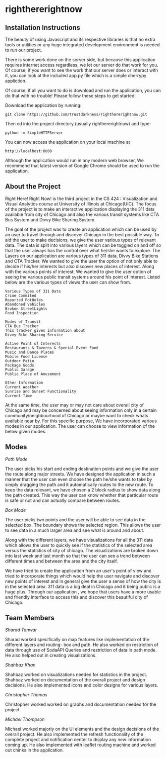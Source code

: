 righthererightnow
=================


Installation Instructions
-------------------------

The beauty of using Javascript and its respective libraries is that no extra tools or utilities or any huge integrated development environment is needed to run our project.

There is some work done on the server side, but because this application requires internet access regardless, we let our server do that work for you. Of course, if you want to see the work that our server does or interact with it, you can look at the included app.py file which is a simple cherrypy appliction.

Of course, if all you want to do is download and run the application, you can do that with no trouble! Please follow these steps to get started:


Download the application by running:

    git clone https://github.com/trustdarkness/righthererightnow.git

Then cd into the project directory (usually righthererightnow) and type:

    python -m SimpleHTTPServer
    
You can now access the application on your local machine at

    http://localhost:8000
    
Although the application would run in any modern web browser, We recommend that latest version of Google Chrome should be used to run the application. 

About the Project
-----------------

Right Here! Right Now! is the third project in the CS 424 : Visualization and Visual Analytics course at University of Illinois at Chicago(UIC). The focus of the project is to make an interactive application displaying the 311 data available from city of Chicago and also the various transit systems like CTA Bus System and Divvy Bike Sharing System.

The goal of the project was to create an application which can be used by an user to travel through and discover Chicago in the best possible way. To aid the user to make decisions, we give the user various types of relevant data. The data is split into various layers which can be toggled on and off so that the user always has the control over what he/she wants to explore. The Layers on our application are various types of 311 data, Divvy Bike Stations and CTA Tracker. We wanted to give the user the option of not only able to decide if his/her interests but also discover new places of interest. Along with the various points of interest, We wanted to give the user option of seeing the various public transit systems around his point of interest.
Listed below are the various types of views the user can show from.

    Various Types of 311 Data
    Crime Commited
    Reported PotHoles
    Abandoned Vehicles
    Broken StreetLights
    Food Inspection

    Modes of Transit
    CTA Bus Tracker
    This tracker gives information about
    Divvy Bike Sharing Service

    Active Point of Interests
    Restaurants & Taverns & Special Event Food
    Music and Dance Places
    Mobile Food License
    Outdoor Patio
    Package Goods
    Public Garage
    Public Place of Amusement

    Other Information
    Current Weather
    Sunrise and Sunset Functionality
    Current Time

At the same time, the user may or may not care about overall city of Chicago and may be concerned about seeing information only in a certain community/neighbourhood of Chicago or maybe want to check whats available near by. For this specific purpose, We have incorporated various modes in our application. The user can choose to view information of the below given modes.

Modes
-----
    
*Path Mode*

The user picks his start and ending destination points and we give the user the route along major streets. We have designed the application in such a manner that the user can even choose the path he/she wants to take by simply dragging the path and it automatically routes to the new route. To keep the data relevant, we have chosen a 2 block radius to show data along the path created. This way the user can know whether that particular route is safe or not and can actually compare between routes.
    
*Box Mode*

The user picks two points and the user will be able to see data in the selected box. The boundary shows the selected region. This allows the user to see data in a much larger area and see what is around and about.


Along with the different layers, we have visualizations for all the 311 data which allows the user to quickly see if the statistics of the selected area versus the statistics of city of chicago. The visualizations are broken down into last week and last month so that the user can see a trend between different times and between the area and the city itself.

We have tried to create the application from an user's point of view and tried to incorporate things which would help the user navigate and discover new points of interest and in general give the user a sense of how the city is in the selected area. 311 data is a big deal in Chicago and it being public is a huge plus. Through our application , we hope that users have a more usable and friendly interface to access this and discover this beautiful city of Chicago. 

Team Members
------------

*Sharad Tanwar*

Sharad worked specifically on map features like implementation of the different layers and routing- box and path. He also worked on restriction of data through use of SodaAPI Queries and restriction of data in path mode. He also helped out in creating visualizations.

*Shahbaz Khan*

Shahbaz worked on visualizations needed for statistics in the project. Shahbaz worked on documentation of the overall project and design decisions. He also implemented icons and color designs for various layers.

*Christopher Thomas*

Christopher worked worked on graphs and documentation needed for the project

*Michael Thompson*

Michael worked majorly on the UI elements and the design decisions of the overall project. He also implemented the refresh functionality of the complete project and notification center to display any new information coming up. He also implemented with leaflet routing machine and worked out chinks in the application. 
